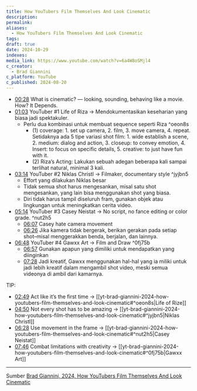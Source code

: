 ```yaml
---
title: How YouTubers Film Themselves And Look Cinematic
description: 
permalink: 
aliases:
  - How YouTubers Film Themselves And Look Cinematic
tags: 
draft: true
date: 2024-10-29
indexes: 
media_link: https://www.youtube.com/watch?v=6a4W8oSMjl4
c_creator:
  - Brad Giannini
c_platform: YouTube
c_published: 2024-08-20
---
```

- [00:28](https://www.youtube.com/watch?v=6a4W8oSMjl4&t=28) What is cinematic? — looking, sounding, behaving like a movie. How? It Depends.
- [01:03](https://www.youtube.com/watch?t=63&v=6a4W8oSMjl4)  YouTuber #1 Life of Riza →  Mendokumentasikan keseharian yang biasa jadi spektakuler.
	- Perlu dua kombinasi untuk membuat sequence seperti Riza  ^oeon8s
		- (1) coverage: 1. set up camera, 2. film, 3. move camera, 4. repeat. Setidaknya ada 5 tipe variasi shot film: 1. wide establish a scene, 2. medium: dialog and action, 3. closeup: to convey emotion, 4. Insert: to focus on specific details, 5. creative: to just have fun with it.
		- (2) Riza’s Acting: Lakukan sebuah adegan beberapa kali sampai terlihat natural, minimal 3 kali.
- [03:14](https://www.youtube.com/watch?t=194&v=6a4W8oSMjl4) YouTuber #2 Niklas Christl → Filmaker, documentary style ^jyjbn5
	- Effort yang dilakukan Niklas besar
	- Tidak semua shot harus mengesankan, misal satu shot mengesankan, yang lain bisa menggunakan shot yang biasa.
	- Diri tidak harus tampil diseluruh fram, gunakan objek atau lingkungan untuk meningkatkan cerita video.
- [05:14](https://www.youtube.com/watch?t=314&v=6a4W8oSMjl4) YouTuber #3 Casey Neistat → No script, no fance editing or color grade.  ^nut2h5
	- [06:07](https://www.youtube.com/watch?t=367&v=6a4W8oSMjl4) Casey hate camera movement
	- [06:26](https://www.youtube.com/watch?t=386&v=6a4W8oSMjl4) Jika kamera tidak bergerak, berikan gerakan pada setiap shot–misal menggerakkan benda, berjalan, dan lainnya.
- [06:48](https://www.youtube.com/watch?t=405&v=6a4W8oSMjl4) YouTuber #4 Gawxx Art → Film and Draw ^0fj75b 
	- [06:57](https://www.youtube.com/watch?t=417&v=6a4W8oSMjl4) Gunakan apapun yang dimiliki untuk mendapatkan yang diinginkan
	- [07:28](https://www.youtube.com/watch?t=448&v=6a4W8oSMjl4) Jadi kreatif, Gawxx menggunakan hal-hal yang ia miliki untuk jadi lebih kreatif dalam mengambil shot video, meski semua videonya di ambil dari kamarnya.



TIP:
- [02:49](https://www.youtube.com/watch?t=169&v=6a4W8oSMjl4) Act like it’s the first time → [[yt-brad-giannini-2024-how-youtubers-film-themselves-and-look-cinematic#^oeon8s|Life of Rize]]
- [04:50](https://www.youtube.com/watch?t=290&v=6a4W8oSMjl4) Not every shot has to be amazing → [[yt-brad-giannini-2024-how-youtubers-film-themselves-and-look-cinematic#^jyjbn5|Niklas Christl]]
- [06:28](https://www.youtube.com/watch?t=388&v=6a4W8oSMjl4) Use movement in the frame → [[yt-brad-giannini-2024-how-youtubers-film-themselves-and-look-cinematic#^nut2h5|Casey Neistat]]
- [07:46](https://www.youtube.com/watch?t=466&v=6a4W8oSMjl4) Combat limitations with creativity → [[yt-brad-giannini-2024-how-youtubers-film-themselves-and-look-cinematic#^0fj75b|Gawxx Art]]





---
Sumber [Brad Giannini, 2024, How YouTubers Film Themselves And Look Cinematic](https://www.youtube.com/watch?v=6a4W8oSMjl4)